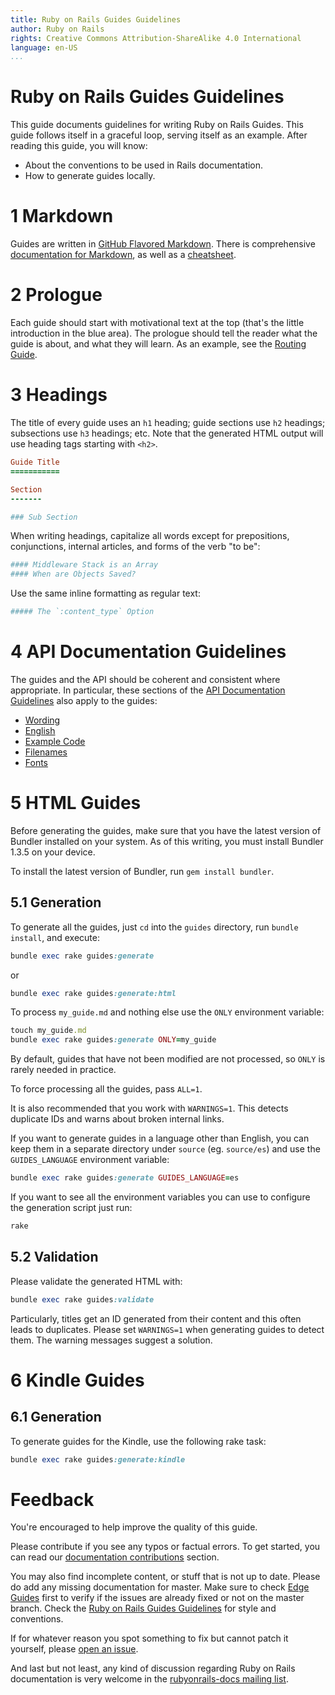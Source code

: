 ```yaml
---
title: Ruby on Rails Guides Guidelines
author: Ruby on Rails
rights: Creative Commons Attribution-ShareAlike 4.0 International
language: en-US
...
```


# Ruby on Rails Guides Guidelines

This guide documents guidelines for writing Ruby on Rails Guides. This guide follows itself in a graceful loop, serving itself as an example.
After reading this guide, you will know:

+ About the conventions to be used in Rails documentation.
+ How to generate guides locally.


# 1 Markdown

Guides are written in [GitHub Flavored Markdown](https://help.github.com/articles/github-flavored-markdown). There is comprehensive [documentation for Markdown](http://daringfireball.net/projects/markdown/syntax), as well as a [cheatsheet](http://daringfireball.net/projects/markdown/basics).

# 2 Prologue

Each guide should start with motivational text at the top (that's the little introduction in the blue area). The prologue should tell the reader what the guide is about, and what they will learn. As an example, see the [Routing Guide](routing.html).

# 3 Headings

The title of every guide uses an `h1` heading; guide sections use `h2` headings; subsections use `h3` headings; etc. Note that the generated HTML output will use heading tags starting with `<h2>`.

```ruby
Guide Title
===========

Section
-------

### Sub Section
```

When writing headings, capitalize all words except for prepositions, conjunctions, internal articles, and forms of the verb "to be":

```ruby
#### Middleware Stack is an Array
#### When are Objects Saved?
```

Use the same inline formatting as regular text:

```ruby
##### The `:content_type` Option
```

# 4 API Documentation Guidelines

The guides and the API should be coherent and consistent where appropriate. In particular, these sections of the [API Documentation Guidelines](api_documentation_guidelines.html) also apply to the guides:

+ [Wording](api_documentation_guidelines.html#wording)
+ [English](api_documentation_guidelines.html#english)
+ [Example Code](api_documentation_guidelines.html#example-code)
+ [Filenames](api_documentation_guidelines.html#file-names)
+ [Fonts](api_documentation_guidelines.html#fonts)

# 5 HTML Guides

Before generating the guides, make sure that you have the latest version of Bundler installed on your system. As of this writing, you must install Bundler 1.3.5 on your device.

To install the latest version of Bundler, run `gem install bundler`.

##  5.1 Generation

To generate all the guides, just `cd` into the `guides` directory, run `bundle install`, and execute:

```ruby
bundle exec rake guides:generate
```

or

```ruby
bundle exec rake guides:generate:html
```

To process `my_guide.md` and nothing else use the `ONLY` environment variable:

```ruby
touch my_guide.md
bundle exec rake guides:generate ONLY=my_guide
```

By default, guides that have not been modified are not processed, so `ONLY` is rarely needed in practice.

To force processing all the guides, pass `ALL=1`.

It is also recommended that you work with `WARNINGS=1`. This detects duplicate IDs and warns about broken internal links.

If you want to generate guides in a language other than English, you can keep them in a separate directory under `source` (eg. `source/es`) and use the `GUIDES_LANGUAGE` environment variable:

```ruby
bundle exec rake guides:generate GUIDES_LANGUAGE=es
```

If you want to see all the environment variables you can use to configure the generation script just run:

```ruby
rake
```

##  5.2 Validation

Please validate the generated HTML with:

```ruby
bundle exec rake guides:validate
```

Particularly, titles get an ID generated from their content and this often leads to duplicates. Please set `WARNINGS=1` when generating guides to detect them. The warning messages suggest a solution.

# 6 Kindle Guides

##  6.1 Generation

To generate guides for the Kindle, use the following rake task:

```ruby
bundle exec rake guides:generate:kindle
```

# Feedback

You're encouraged to help improve the quality of this guide.

Please contribute if you see any typos or factual errors.
          To get started, you can read our [documentation contributions](http://edgeguides.rubyonrails.org/contributing_to_ruby_on_rails.html#contributing-to-the-rails-documentation) section.

You may also find incomplete content, or stuff that is not up to date.
          Please do add any missing documentation for master. Make sure to check
          [Edge Guides](http://edgeguides.rubyonrails.org) first to verify
          if the issues are already fixed or not on the master branch.
          Check the [Ruby on Rails Guides Guidelines](ruby_on_rails_guides_guidelines.html)
          for style and conventions.

If for whatever reason you spot something to fix but cannot patch it yourself, please
          [open an issue](https://github.com/rails/rails/issues).

And last but not least, any kind of discussion regarding Ruby on Rails
          documentation is very welcome in the [rubyonrails-docs mailing list](http://groups.google.com/group/rubyonrails-docs).

